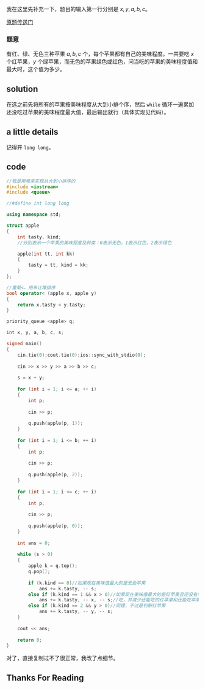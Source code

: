 我在这里先补充一下，题目的输入第一行分别是 $x, y, a, b, c$。

[原题传送门](https://www.luogu.com.cn/problem/AT5240)

### 题意
有红、绿、无色三种苹果 $a, b, c$ 个，每个苹果都有自己的美味程度。一共要吃 $x$ 个红苹果，$y$ 个绿苹果，而无色的苹果绿色或红色，问当吃的苹果的美味程度值和最大时，这个值为多少。

## solution

在选之前先将所有的苹果按美味程度从大到小排个序，然后 `while` 循环一遍累加还没吃过苹果的美味程度最大值，最后输出就行（具体实现见代码）。

## a little details
记得开 `long long`。
## code
```cpp
//我是用堆来实现从大到小排序的
#include <iostream>
#include <queue>

//#define int long long

using namespace std;

struct apple
{
	int tasty, kind;
	//分别表示一个苹果的美味程度及种类：0表示无色，1表示红色，2表示绿色 

	apple(int tt, int kk)
	{
		tasty = tt, kind = kk;
	}
};

//重载<，用来让堆排序
bool operator< (apple x, apple y)
{
	return x.tasty < y.tasty;	
} 

priority_queue <apple> q; 

int x, y, a, b, c, s;

signed main()
{
	cin.tie(0);cout.tie(0);ios::sync_with_stdio(0);
	
	cin >> x >> y >> a >> b >> c;
	
	s = x + y;
	
	for (int i = 1; i <= a; ++ i)
	{
		int p;
		
		cin >> p;
		
		q.push(apple(p, 1));
	}
	
	for (int i = 1; i <= b; ++ i)
	{
		int p;
		
		cin >> p;
		
		q.push(apple(p, 2));
	}
	
	for (int i = 1; i <= c; ++ i)
	{
		int p;
		
		cin >> p;
		
		q.push(apple(p, 0));
	}
	
	int ans = 0;
	
	while (s > 0)
	{
		apple k = q.top();
		q.pop();
		
		if (k.kind == 0)//如果现在美味值最大的是无色苹果 
			ans += k.tasty, -- s;
		else if (k.kind == 1 && x > 0)//如果现在美味值最大的是红苹果且还没有吃到x个红苹果 
			ans += k.tasty, -- x, -- s;//吃，并减少还能吃的红苹果和还能吃苹果总量 
		else if (k.kind == 2 && y > 0)//同理，不过是判断红苹果 
			ans += k.tasty, -- y, -- s;
	}
	
	cout << ans;
	
	return 0;
}
```

对了，直接复制过不了很正常，我改了点细节。

## Thanks For Reading